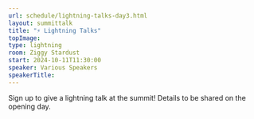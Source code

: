 ```yaml
---
url: schedule/lightning-talks-day3.html
layout: summittalk
title: "⚡ Lightning Talks"
topImage:
type: lightning
room: Ziggy Stardust
start: 2024-10-11T11:30:00
speaker: Various Speakers
speakerTitle: 
---
```


<div class="font-google font-medium">

Sign up to give a lightning talk at the summit! Details to be shared on the opening day. 

</div>
